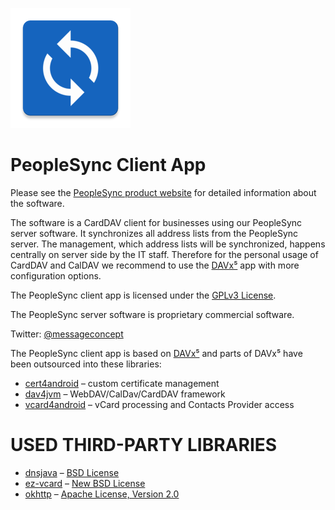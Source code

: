 ![PeopleSync logo](app/src/main/res/mipmap-xxxhdpi/ic_launcher.png)

PeopleSync Client App
=====================

Please see the [PeopleSync product website](https://peoplesync.messageconcept.com) for
detailed information about the software.

The software is a CardDAV client for businesses using our PeopleSync server
software. It synchronizes all address lists from the PeopleSync server. The
management, which address lists will be synchronized, happens centrally on
server side by the IT staff. Therefore for the personal usage of CardDAV and
CalDAV we recommend to use the [DAVx⁵](https://www.davx5.com)
app with more configuration options.


The PeopleSync client app is licensed under the [GPLv3 License](LICENSE).

The PeopleSync server software is proprietary commercial software.

Twitter: [@messageconcept](https://twitter.com/messageconcept)


The PeopleSync client app is based on [DAVx⁵](https://www.davx5.com) and parts of DAVx⁵ have been
outsourced into these libraries:

* [cert4android](https://github.com/bitfireAT/cert4android) – custom certificate management
* [dav4jvm](https://github.com/bitfireAT/dav4jvm) – WebDAV/CalDav/CardDAV framework
* [vcard4android](https://github.com/bitfireAT/vcard4android) – vCard processing and Contacts Provider access


USED THIRD-PARTY LIBRARIES
==========================

* [dnsjava](http://www.xbill.org/dnsjava/) – [BSD License](http://www.xbill.org/dnsjava/dnsjava-current/LICENSE)
* [ez-vcard](https://github.com/mangstadt/ez-vcard) – [New BSD License](http://opensource.org/licenses/BSD-3-Clause)
* [okhttp](https://square.github.io/okhttp) – [Apache License, Version 2.0](https://square.github.io/okhttp/#license)
